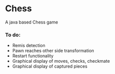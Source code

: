 # Chess
A java based Chess game


### To do:

- Remis detection
- Pawn reaches other side transformation
- Restart functionality
- Graphical display of moves, checks, checkmate
- Graphical display of captured pieces
